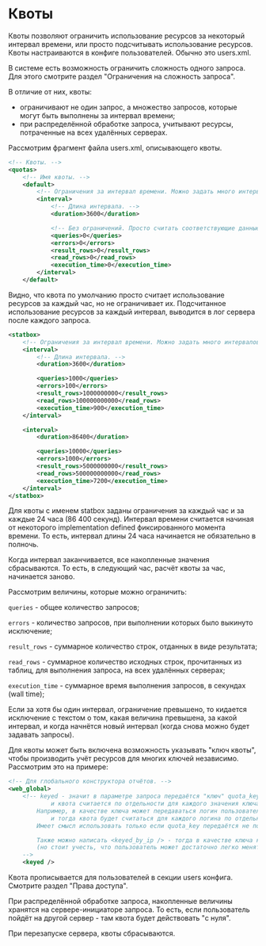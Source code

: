 # Квоты

Квоты позволяют ограничить использование ресурсов за некоторый интервал времени, или просто подсчитывать использование ресурсов.
Квоты настраиваются в конфиге пользователей. Обычно это users.xml.

В системе есть возможность ограничить сложность одного запроса. Для этого смотрите раздел "Ограничения на сложность запроса".

В отличие от них, квоты:

-   ограничивают не один запрос, а множество запросов, которые могут быть выполнены за интервал времени;
-   при распределённой обработке запроса, учитывают ресурсы, потраченные на всех удалённых серверах.

Рассмотрим фрагмент файла users.xml, описывающего квоты.

```xml
<!-- Квоты. -->
<quotas>
    <!-- Имя квоты. -->
    <default>
        <!-- Ограничения за интервал времени. Можно задать много интервалов с разными ограничениями. -->
        <interval>
            <!-- Длина интервала. -->
            <duration>3600</duration>

            <!-- Без ограничений. Просто считать соответствующие данные за указанный интервал. -->
            <queries>0</queries>
            <errors>0</errors>
            <result_rows>0</result_rows>
            <read_rows>0</read_rows>
            <execution_time>0</execution_time>
        </interval>
    </default>
```

Видно, что квота по умолчанию просто считает использование ресурсов за каждый час, но не ограничивает их.
Подсчитанное использование ресурсов за каждый интервал, выводится в лог сервера после каждого запроса.

```xml
<statbox>
    <!-- Ограничения за интервал времени. Можно задать много интервалов с разными ограничениями. -->
    <interval>
        <!-- Длина интервала. -->
        <duration>3600</duration>

        <queries>1000</queries>
        <errors>100</errors>
        <result_rows>1000000000</result_rows>
        <read_rows>100000000000</read_rows>
        <execution_time>900</execution_time>
    </interval>

    <interval>
        <duration>86400</duration>

        <queries>10000</queries>
        <errors>1000</errors>
        <result_rows>5000000000</result_rows>
        <read_rows>500000000000</read_rows>
        <execution_time>7200</execution_time>
    </interval>
</statbox>
```

Для квоты с именем statbox заданы ограничения за каждый час и за каждые 24 часа (86 400 секунд). Интервал времени считается начиная от некоторого implementation defined фиксированного момента времени. То есть, интервал длины 24 часа начинается не обязательно в полночь.

Когда интервал заканчивается, все накопленные значения сбрасываются. То есть, в следующий час, расчёт квоты за час, начинается заново.

Рассмотрим величины, которые можно ограничить:

`queries` - общее количество запросов;

`errors` - количество запросов, при выполнении которых было выкинуто исключение;

`result_rows` - суммарное количество строк, отданных в виде результата;

`read_rows` - суммарное количество исходных строк, прочитанных из таблиц, для выполнения запроса, на всех удалённых серверах;

`execution_time` - суммарное время выполнения запросов, в секундах (wall time);

Если за хотя бы один интервал, ограничение превышено, то кидается исключение с текстом о том, какая величина превышена, за какой интервал, и когда начнётся новый интервал (когда снова можно будет задавать запросы).

Для квоты может быть включена возможность указывать "ключ квоты", чтобы производить учёт ресурсов для многих ключей независимо. Рассмотрим это на примере:

```xml
<!-- Для глобального конструктора отчётов. -->
<web_global>
    <!-- keyed - значит в параметре запроса передаётся "ключ" quota_key,
            и квота считается по отдельности для каждого значения ключа.
        Например, в качестве ключа может передаваться логин пользователя в Метрике,
            и тогда квота будет считаться для каждого логина по отдельности.
        Имеет смысл использовать только если quota_key передаётся не пользователем, а программой.

        Также можно написать <keyed_by_ip /> - тогда в качестве ключа квоты используется IP-адрес.
        (но стоит учесть, что пользователь может достаточно легко менять IPv6-адрес)
    -->
    <keyed />
```

Квота прописывается для пользователей в секции users конфига. Смотрите раздел "Права доступа".

При распределённой обработке запроса, накопленные величины хранятся на сервере-инициаторе запроса. То есть, если пользователь пойдёт на другой сервер - там квота будет действовать "с нуля".

При перезапуске сервера, квоты сбрасываются.
